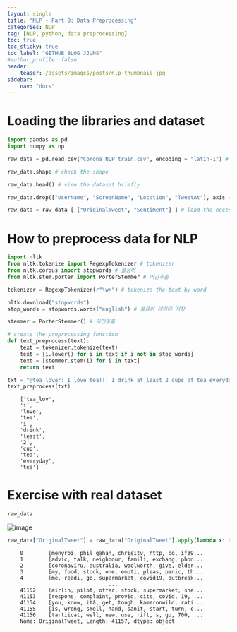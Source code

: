 ```yaml
---
layout: single
title: "NLP - Part 0: Data Preprocessing"
categories: NLP
tag: [NLP, python, data preprocessing]
toc: true
toc_sticky: true
toc_label: "GITHUB BLOG JJUNS"
#author_profile: false
header:
    teaser: /assets/images/posts/nlp-thumbnail.jpg
sidebar:
    nav: "docs"
---
```


# Loading the libraries and dataset

```python
import pandas as pd
import numpy as np
```

```python
raw_data = pd.read_csv("Corona_NLP_train.csv", encoding = "latin-1") # load the dataset

raw_data.shape # check the shape

raw_data.head() # view the dataset briefly
```

```python
raw_data.drop(["UserName", "ScreenName", "Location", "TweetAt"], axis = 1) # remove unnecessary columns

raw_data = raw_data [ ["OriginalTweet", "Sentiment"] ] # load the necessary columns
```

# How to preprocess data for NLP

```python
import nltk
from nltk.tokenize import RegexpTokenizer # tokenizer 
from nltk.corpus import stopwords # 불용어
from nltk.stem.porter import PorterStemmer # 어간추출
```

```python
tokenizer = RegexpTokenizer(r"\w+") # tokenize the text by word

nltk.download("stopwords")
stop_words = stopwords.words("english") # 불용어 데이터 저장

stemmer = PorterStemmer() # 어간추출
```

```python
# create the preprocessing function
def text_preprocess(text):
    text = tokenizer.tokenize(text)
    text = [i.lower() for i in text if i not in stop_words]
    text = [stemmer.stem(i) for i in text]
    return text
```

```python
txt = "@tea_lover: I love tea!!! I drink at least 2 cups of tea everyday #tea"
text_preprocess(txt)
```

        ['tea_lov',
        'i',
        'love',
        'tea',
        'i',
        'drink',
        'least',
        '2',
        'cup',
        'tea',
        'everyday',
        'tea']


# Exercise with real dataset

```python
raw_data
```

![image](https://user-images.githubusercontent.com/39285147/183246219-33876610-98a7-4103-a294-91d69359aeb5.png)


```python
raw_data["OriginalTweet"] = raw_data["OriginalTweet"].apply(lambda x: text_preprocess(x))
```

        0        [menyrbi, phil_gahan, chrisitv, http, co, ifz9...
        1        [advic, talk, neighbour, famili, exchang, phon...
        2        [coronaviru, australia, woolworth, give, elder...
        3        [my, food, stock, one, empti, pleas, panic, th...
        4        [me, readi, go, supermarket, covid19, outbreak...
                                    ...                        
        41152    [airlin, pilot, offer, stock, supermarket, she...
        41153    [respons, complaint, provid, cite, covid, 19, ...
        41154    [you, know, itâ, get, tough, kameronwild, rati...
        41155    [is, wrong, smell, hand, sanit, start, turn, c...
        41156    [tartiicat, well, new, use, rift, s, go, 700, ...
        Name: OriginalTweet, Length: 41157, dtype: object